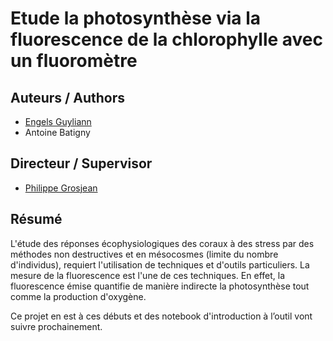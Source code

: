 <!-- README.md is generated from README.Rmd. Please edit that file -->
Etude la photosynthèse via la fluorescence de la chlorophylle avec un fluoromètre
=================================================================================

Auteurs / Authors
-----------------

-   [Engels Guyliann](https://github.com/GuyliannEngels)
-   Antoine Batigny

Directeur / Supervisor
----------------------

-   [Philippe Grosjean](https://github.com/phgrosjean)

Résumé
------

L'étude des réponses écophysiologiques des coraux à des stress par des méthodes non destructives et en mésocosmes (limite du nombre d'individus), requiert l'utilisation de techniques et d'outils particuliers. La mesure de la fluorescence est l'une de ces techniques. En effet, la fluorescence émise quantifie de manière indirecte la photosynthèse tout comme la production d'oxygène.

Ce projet en est à ces débuts et des notebook d'introduction à l’outil vont suivre prochainement.
